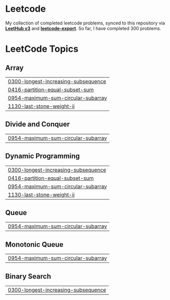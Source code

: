 # Leetcode

My collection of completed leetcode problems, synced to this repository via [**LeetHub v3**](https://github.com/raphaelheinz/LeetHub-3.0) and [**leetcode-export**](https://github.com/NeverMendel/leetcode-export). So far, I have completed 300 problems.

<!---LeetCode Topics Start-->
# LeetCode Topics
## Array
|  |
| ------- |
| [0300-longest-increasing-subsequence](https://github.com/BlueTot/leetcode/tree/master/0300-longest-increasing-subsequence) |
| [0416-partition-equal-subset-sum](https://github.com/BlueTot/leetcode/tree/master/0416-partition-equal-subset-sum) |
| [0954-maximum-sum-circular-subarray](https://github.com/BlueTot/leetcode/tree/master/0954-maximum-sum-circular-subarray) |
| [1130-last-stone-weight-ii](https://github.com/BlueTot/leetcode/tree/master/1130-last-stone-weight-ii) |
## Divide and Conquer
|  |
| ------- |
| [0954-maximum-sum-circular-subarray](https://github.com/BlueTot/leetcode/tree/master/0954-maximum-sum-circular-subarray) |
## Dynamic Programming
|  |
| ------- |
| [0300-longest-increasing-subsequence](https://github.com/BlueTot/leetcode/tree/master/0300-longest-increasing-subsequence) |
| [0416-partition-equal-subset-sum](https://github.com/BlueTot/leetcode/tree/master/0416-partition-equal-subset-sum) |
| [0954-maximum-sum-circular-subarray](https://github.com/BlueTot/leetcode/tree/master/0954-maximum-sum-circular-subarray) |
| [1130-last-stone-weight-ii](https://github.com/BlueTot/leetcode/tree/master/1130-last-stone-weight-ii) |
## Queue
|  |
| ------- |
| [0954-maximum-sum-circular-subarray](https://github.com/BlueTot/leetcode/tree/master/0954-maximum-sum-circular-subarray) |
## Monotonic Queue
|  |
| ------- |
| [0954-maximum-sum-circular-subarray](https://github.com/BlueTot/leetcode/tree/master/0954-maximum-sum-circular-subarray) |
## Binary Search
|  |
| ------- |
| [0300-longest-increasing-subsequence](https://github.com/BlueTot/leetcode/tree/master/0300-longest-increasing-subsequence) |
<!---LeetCode Topics End-->